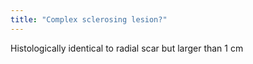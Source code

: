 ```yaml
---
title: "Complex sclerosing lesion?"
---
```

Histologically identical to radial scar but larger than 1 cm

